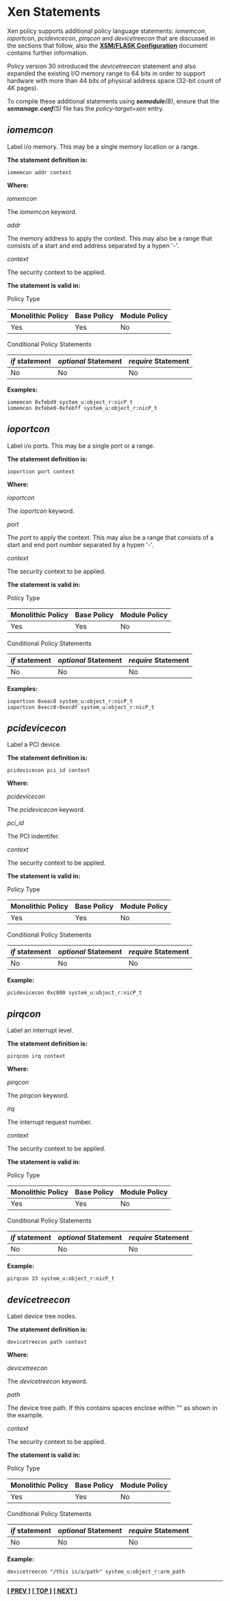 # Xen Statements

Xen policy supports additional policy language statements: *iomemcon*,
*ioportcon*, *pcidevicecon*, *pirqcon* and *devicetreecon* that are
discussed in the sections that follow, also the
[**XSM/FLASK Configuration**](http://xenbits.xen.org/docs/4.2-testing/misc/xsm-flask.txt)
document contains further information.

Policy version 30 introduced the *devicetreecon* statement and also
expanded the existing I/O memory range to 64 bits in order to support
hardware with more than 44 bits of physical address space (32-bit count
of 4K pages).

To compile these additional statements using ***semodule**(8)*, ensure
that the ***semanage.conf**(5)* file has the *policy-target=xen* entry.

## *iomemcon*

Label i/o memory. This may be a single memory location or a range.

**The statement definition is:**

`iomemcon addr context`

**Where:**

*iomemcon*

The *iomemcon* keyword.

*addr*

The memory address to apply the context. This may also be a range that consists
of a start and end address separated by a hypen \'-\'.

*context*

The security context to be applied.

**The statement is valid in:**

Policy Type

| Monolithic Policy       | Base Policy             | Module Policy           |
| ----------------------- | ----------------------- | ----------------------- |
| Yes                     | Yes                     | No                      |

Conditional Policy Statements

| *if* statement          | *optional* Statement    | *require* Statement     |
| ----------------------- | ----------------------- | ----------------------- |
| No                      | No                      | No                      |

**Examples:**

```
iomemcon 0xfebd9 system_u:object_r:nicP_t
iomemcon 0xfebe0-0xfebff system_u:object_r:nicP_t
```

## *ioportcon*

Label i/o ports. This may be a single port or a range.

**The statement definition is:**

`ioportcon port context`

**Where:**

*ioportcon*

The *ioportcon* keyword.

*port*

The *port* to apply the context. This may also be a range that consists of a
start and end port number separated by a hypen \'-\'.

*context*

The security context to be applied.

**The statement is valid in:**

Policy Type

| Monolithic Policy       | Base Policy             | Module Policy           |
| ----------------------- | ----------------------- | ----------------------- |
| Yes                     | Yes                     | No                      |

Conditional Policy Statements

| *if* statement          | *optional* Statement    | *require* Statement     |
| ----------------------- | ----------------------- | ----------------------- |
| No                      | No                      | No                      |

**Examples:**

```
ioportcon 0xeac0 system_u:object_r:nicP_t
ioportcon 0xecc0-0xecdf system_u:object_r:nicP_t
```

## *pcidevicecon*

Label a PCI device.

**The statement definition is:**

`pcidevicecon pci_id context`

**Where:**

*pcidevicecon*

The *pcidevicecon* keyword.

*pci_id*

The PCI indentifer.

*context*

The security context to be applied.

**The statement is valid in:**

Policy Type

| Monolithic Policy       | Base Policy             | Module Policy           |
| ----------------------- | ----------------------- | ----------------------- |
| Yes                     | Yes                     | No                      |

Conditional Policy Statements

| *if* statement          | *optional* Statement    | *require* Statement     |
| ----------------------- | ----------------------- | ----------------------- |
| No                      | No                      | No                      |

**Example:**

`pcidevicecon 0xc800 system_u:object_r:nicP_t`

## *pirqcon*

Label an interrupt level.

**The statement definition is:**

`pirqcon irq context`

**Where:**

*pirqcon*

The *pirqcon* keyword.

*irq*

The interrupt request number.

*context*

The security context to be applied.

**The statement is valid in:**

Policy Type

| Monolithic Policy       | Base Policy             | Module Policy           |
| ----------------------- | ----------------------- | ----------------------- |
| Yes                     | Yes                     | No                      |

Conditional Policy Statements

| *if* statement          | *optional* Statement    | *require* Statement     |
| ----------------------- | ----------------------- | ----------------------- |
| No                      | No                      | No                      |

**Example:**

`pirqcon 33 system_u:object_r:nicP_t`

## *devicetreecon*

Label device tree nodes.

**The statement definition is:**

`devicetreecon path context`

**Where:**

*devicetreecon*

The *devicetreecon* keyword.

*path*

The device tree path. If this contains spaces enclose within *""* as shown in
the example.

*context*

The security context to be applied.

**The statement is valid in:**

Policy Type

| Monolithic Policy       | Base Policy             | Module Policy           |
| ----------------------- | ----------------------- | ----------------------- |
| Yes                     | Yes                     | No                      |

Conditional Policy Statements

| *if* statement          | *optional* Statement    | *require* Statement     |
| ----------------------- | ----------------------- | ----------------------- |
| No                      | No                      | No                      |

**Example:**

`devicetreecon "/this is/a/path" system_u:object_r:arm_path`

<!-- %CUTHERE% -->

---
**[[ PREV ]](infiniband_statements.md)** **[[ TOP ]](#)** **[[ NEXT ]](modular_policy_statements.md)**
